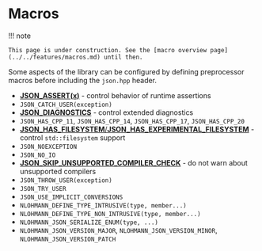 # Macros

!!! note

    This page is under construction. See the [macro overview page](../../features/macros.md) until then.

Some aspects of the library can be configured by defining preprocessor macros before including the `json.hpp` header.

- [**JSON_ASSERT(x)**](json_assert.md) - control behavior of runtime assertions
- `JSON_CATCH_USER(exception)`
- [**JSON_DIAGNOSTICS**](json_diagnostics.md) - control extended diagnostics
- `JSON_HAS_CPP_11`, `JSON_HAS_CPP_14`, `JSON_HAS_CPP_17`, `JSON_HAS_CPP_20`
- [**JSON_HAS_FILESYSTEM**/**JSON_HAS_EXPERIMENTAL_FILESYSTEM**](json_has_filesystem.md) - control `std::filesystem` support
- `JSON_NOEXCEPTION`
- `JSON_NO_IO`
- [**JSON_SKIP_UNSUPPORTED_COMPILER_CHECK**](json_skip_unsupported_compiler_check.md) - do not warn about unsupported compilers
- `JSON_THROW_USER(exception)`
- `JSON_TRY_USER`
- `JSON_USE_IMPLICIT_CONVERSIONS`
- `NLOHMANN_DEFINE_TYPE_INTRUSIVE(type, member...)`
- `NLOHMANN_DEFINE_TYPE_NON_INTRUSIVE(type, member...)`
- `NLOHMANN_JSON_SERIALIZE_ENUM(type, ...)`
- `NLOHMANN_JSON_VERSION_MAJOR`, `NLOHMANN_JSON_VERSION_MINOR`, `NLOHMANN_JSON_VERSION_PATCH`
